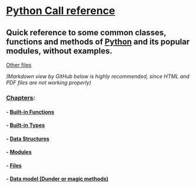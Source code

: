 # [Python Call reference](https://github.com/htnminh/pdf-python-books-docs/tree/main/Python%20Call%20reference)
## Quick reference to some common classes, functions and methods of [Python](https://github.com/python) and its popular modules, without examples.

[Other files](https://github.com/htnminh/pdf-python-books-docs/tree/main/Python%20Call%20reference)

*(Markdown view by GitHub below is highly recommended, since HTML and PDF files are not working properly)*

### [Chapters](https://github.com/htnminh/pdf-python-books-docs/blob/2c3fa42b1ec39dad698d48d4ebe7cca5cdf13787/Python%20Call%20reference/Python%20Call%20reference.md):
#### - [Built-in Functions](https://github.com/htnminh/pdf-python-books-docs/blob/main/Python%20Call%20reference/Python%20Call%20reference.md#2-built-in-functions)
#### - [Built-in Types](https://github.com/htnminh/pdf-python-books-docs/blob/main/Python%20Call%20reference/Python%20Call%20reference.md#3-built-in-types)
#### - [Data Structures](https://github.com/htnminh/pdf-python-books-docs/blob/main/Python%20Call%20reference/Python%20Call%20reference.md#4-data-structures)
#### - [Modules](https://github.com/htnminh/pdf-python-books-docs/blob/main/Python%20Call%20reference/Python%20Call%20reference.md#5-modules)
#### - [Files](https://github.com/htnminh/pdf-python-books-docs/blob/main/Python%20Call%20reference/Python%20Call%20reference.md#6-files)
#### - [Data model (Dunder or magic methods)](https://github.com/htnminh/pdf-python-books-docs/blob/main/Python%20Call%20reference/Python%20Call%20reference.md#7-data-model-dunder-or-magic-methods)
